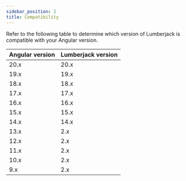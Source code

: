 ```yaml
---
sidebar_position: 2
title: Compatibility
---
```


Refer to the following table to determine which version of Lumberjack is compatible with your Angular version.

| Angular version | Lumberjack version |
| --------------- | ------------------ |
| 20.x            | 20.x               |
| 19.x            | 19.x               |
| 18.x            | 18.x               |
| 17.x            | 17.x               |
| 16.x            | 16.x               |
| 15.x            | 15.x               |
| 14.x            | 14.x               |
| 13.x            | 2.x                |
| 12.x            | 2.x                |
| 11.x            | 2.x                |
| 10.x            | 2.x                |
| 9.x             | 2.x                |

